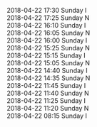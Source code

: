2018-04-22 17:30 Sunday  I  
2018-04-22 17:25 Sunday  N  
2018-04-22 16:10 Sunday  I  
2018-04-22 16:05 Sunday  N  
2018-04-22 16:00 Sunday  I  
2018-04-22 15:25 Sunday  N  
2018-04-22 15:15 Sunday  I  
2018-04-22 15:05 Sunday  N  
2018-04-22 14:40 Sunday  I  
2018-04-22 14:35 Sunday  N  
2018-04-22 11:45 Sunday  I  
2018-04-22 11:40 Sunday  N  
2018-04-22 11:25 Sunday  I  
2018-04-22 11:20 Sunday  N  
2018-04-22 08:15 Sunday  I  
